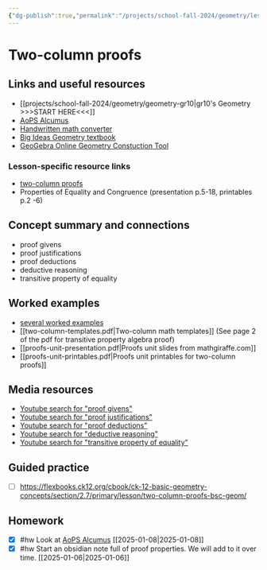 ```yaml
---
{"dg-publish":true,"permalink":"/projects/school-fall-2024/geometry/lessons/two-column-proofs/"}
---
```


#  Two-column proofs

## Links and useful resources 

- [[projects/school-fall-2024/geometry/geometry-gr10\|gr10's Geometry >>>START HERE<<<]]
- [AoPS Alcumus](https://artofproblemsolving.com/alcumus)
- [Handwritten math converter](https://webdemo.myscript.com/views/math/index.html#)
- [Big Ideas Geometry textbook](https://bim.easyaccessmaterials.com/?level=12)
- [GeoGebra Online Geometry Constuction Tool](https://www.geogebra.org/geometry?lang=en/)


### Lesson-specific resource links


- [two-column proofs](https://flexbooks.ck12.org/cbook/ck-12-basic-geometry-concepts/section/2.7/primary/lesson/two-column-proofs-bsc-geom/) 
-  Properties of Equality and Congruence (presentation p.5-18, printables p.2 -6)


## Concept summary and connections


- proof givens 
- proof justifications 
- proof deductions 
- deductive reasoning 
- transitive property of equality

## Worked examples

- [several worked examples](https://flexbooks.ck12.org/cbook/ck-12-basic-geometry-concepts/section/2.7/primary/lesson/two-column-proofs-bsc-geom/)
- [[two-column-templates.pdf|Two-column math templates]] (See page 2 of the pdf for transitive property algebra proof)
- [[proofs-unit-presentation.pdf|Proofs unit slides from mathgiraffe.com]]
- [[proofs-unit-printables.pdf|Proofs unit printables for two-column proofs]]


## Media resources

- [Youtube search for "proof givens"](https://www.youtube.com/results?search_query=proof%20givens) 
- [Youtube search for "proof justifications"](https://www.youtube.com/results?search_query=proof%20justifications) 
- [Youtube search for "proof deductions"](https://www.youtube.com/results?search_query=proof%20deductions) 
- [Youtube search for "deductive reasoning"](https://www.youtube.com/results?search_query=deductive%20reasoning) 
- [Youtube search for "transitive property of equality"](https://www.youtube.com/results?search_query=transitive%20property%20of%20equality) 

## Guided practice


- [ ] https://flexbooks.ck12.org/cbook/ck-12-basic-geometry-concepts/section/2.7/primary/lesson/two-column-proofs-bsc-geom/  


## Homework


- [x] #hw Look at  [AoPS Alcumus](https://artofproblemsolving.com/alcumus) [[2025-01-08\|2025-01-08]]
- [x] #hw Start an obsidian note full of proof properties. We will add to it over time. [[2025-01-06\|2025-01-06]]

